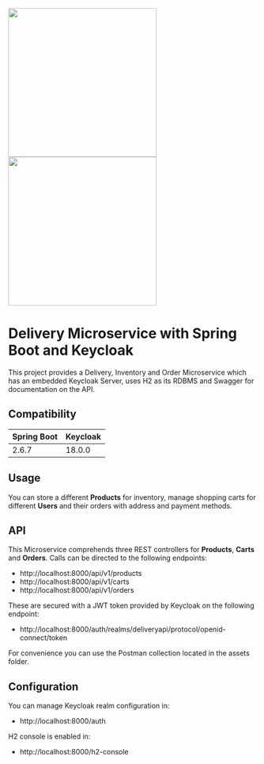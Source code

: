 <img src="https://4.bp.blogspot.com/-ou-a_Aa1t7A/W6IhNc3Q0gI/AAAAAAAAD6Y/pwh44arKiuM_NBqB1H7Pz4-7QhUxAgZkACLcBGAs/s1600/spring-boot-logo.png" width="300">

<img src="https://uploads-ssl.webflow.com/62c752ed30acd6f385f98c0d/62c7a51a726af173a4db3341_logo-keycloak.png" width="300">

# Delivery Microservice with Spring Boot and Keycloak

This project provides a Delivery, Inventory and Order Microservice which has an embedded Keycloak Server, uses H2 as its RDBMS and Swagger for documentation on the API.

## Compatibility

|Spring Boot | Keycloak |
|------------|----------|
|2.6.7       | 18.0.0   |

## Usage

You can store a different **Products** for inventory, manage shopping carts for different **Users** and their orders with address and payment methods.

## API

This Microservice comprehends three REST controllers for **Products**, **Carts** and **Orders**. Calls can be directed to the following endpoints:

- http://localhost:8000/api/v1/products
- http://localhost:8000/api/v1/carts
- http://localhost:8000/api/v1/orders

These are secured with a JWT token provided by Keycloak on the following endpoint:

- http://localhost:8000/auth/realms/deliveryapi/protocol/openid-connect/token

For convenience you can use the Postman collection located in the assets folder.

## Configuration

You can manage Keycloak realm configuration in:

- http://localhost:8000/auth

H2 console is enabled in:

- http://localhost:8000/h2-console